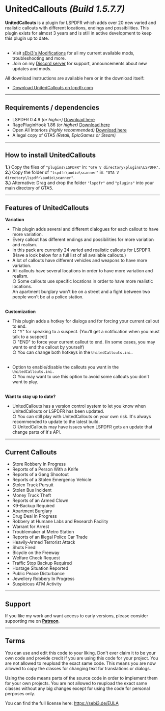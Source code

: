 # UnitedCallouts <em>(Build 1.5.7.7)</em>

<b>UnitedCallouts</b> is a plugin for LSPDFR which adds over 20 new varied and realistic callouts with different locations, endings and possibilities. This plugin exists for almost 3 years and is still in active development to keep this plugin up to date.<br><br>

- Visit <a href="https://sebi3.de/">sEbi3's Modifications</a> for all my current available mods, troubleshooting and more.<br>
- Join on my <a href="https://discord.gg/4pnAXKC">Discord server</a> for support, announcements about new updates and mods.<br>

All download instructions are available here or in the download itself:<br>
- <a href="https://www.lcpdfr.com/files/file/20730-unitedcallouts-robbery-drugs-burglary-more/">Download UnitedCallouts on lcpdfr.com</a><br>

--------
  
 ## Requirements / dependencies
- LSPDFR 0.4.9 <i>(or higher)</i> <a href="https://www.lcpdfr.com/files/file/7792-lspd-first-response">Download here</a>
- RagePluginHook 1.86 <i>(or higher)</i> <a href="https://ragepluginhook.net/Downloads.aspx">Download here</a>
- Open All Interiors <i>(highly recommended)</i> <a href="https://www.gta5-mods.com/scripts/open-all-interiors">Download here</a>
- A legal copy of GTA5 <i>(Retail, EpicGames or Steam)</i>

--------
  
 ## How to install UnitedCallouts
<b>1.)</b> Copy the files of <code>"plugins\LSPDFR"</code> in: <code>"GTA V directory\plugins\LSPDFR"</code>.<br>
<b>2.)</b> Copy the folder of <code>"lspdfr\audio\scanner"</code> in: <code>"GTA V directory\lspdfr\audio\scanner"</code>.<br>
<b>3.)</b> Alternative: Drag and drop the folder <code>"lspdfr"</code> and <code>"plugins"</code> into your main directory of GTA5.<br>

--------

## Features of UnitedCallouts
<b>Variation</b><br>
- This plugin adds several and different dialogues for each callout to have more variation.<br>
- Every callout has different endings and possibilities for more variation and realism.<br>
- In this pack are currently 24 varied and realistic callouts for LSPDFR. (Have a look below for a full list of all available callouts.)<br>
- A lot of callouts have different vehicles and weapons to have more variation.<br>
- All callouts have several locations in order to have more variation and realism.<br>
  ○ Some callouts use specific locations in order to have more realistic locations.<br>
    An apartment burglary won't be on a street and a fight between two people won't be at a police station.<br><br>
     
<b>Customization</b><br>
- This plugin adds a hotkey for dialogs and for forcing your current callout to end.<br>
  ○ "Y" for speaking to a suspect. (You'll get a notification when you must talk to a suspect)<br>
  ○ "END" to force your current callout to end. (In some cases, you may want to end the callout by yourself)<br>
  ○ You can change both hotkeys in the <code>UnitedCallouts.ini.</code><br><br>

- Option to enable/disable the callouts you want in the <code>UnitedCallouts.ini.</code><br>
  ○ You may want to use this option to avoid some callouts you don't want to play.<br><br>

<b>Want to stay up to date?</b><br>
- UnitedCallouts has a version control system to let you know when UnitedCallouts or LSPDFR has been updated.<br>
  ○ You can still play with UnitedCallouts on your own risk. It's always recommended to update to the latest build.<br>
  ○ UnitedCallouts may have issues when LSPDFR gets an update that change parts of it's API.<br>

--------

## Current Callouts
- Store Robbery In Progress
- Reports of a Person With a Knife
- Reports of a Gang Shootout
- Reports of a Stolen Emergency Vehicle
- Stolen Truck Pursuit
- Stolen Bus Incident
- Money Truck Theft
- Reports of an Armed Clown
- K9-Backup Required
- Apartment Burglary
- Drug Deal In Progress
- Robbery at Humane Labs and Research Facility
- Warrant for Arrest
- Troublemaker at Metro Station
- Reports of an Illegal Police Car Trade
- Heavily-Armed Terrorist Attack
- Shots Fired
- Bicycle on the Freeway
- Welfare Check Request
- Traffic Stop Backup Required
- Hostage Situation Reported
- Public Peace Disturbance
- Jewellery Robbery In Progress
- Suspicious ATM Activity

--------

## Support
If you like my work and want access to early versions, please consider supporting me on [**Patreon**](https://www.patreon.com/sEbi3). 

--------

## Terms
You can use and edit this code to your liking. Don't ever claim it to be your own code and provide credit if you are using this code for your project.
You are not allowed to reupload the exact same code. This means you are now allowed to copy the classes for changing text for translations or dialogs.

Using the code means parts of the source code in order to implement them for your own projects.
You are not allowed to reupload the exact same classes without any big changes except for using the code for personal perposes only.

You can find the full license here: https://sebi3.de/EULA
